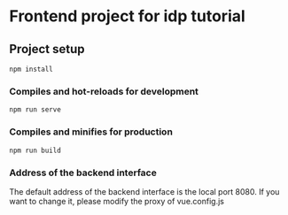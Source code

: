 # Frontend project for idp tutorial

## Project setup
```
npm install
```

### Compiles and hot-reloads for development
```
npm run serve
```

### Compiles and minifies for production
```
npm run build
```

### Address of the backend interface

The default address of the backend interface is the local port 8080. If you want to change it, please modify the proxy of vue.config.js
